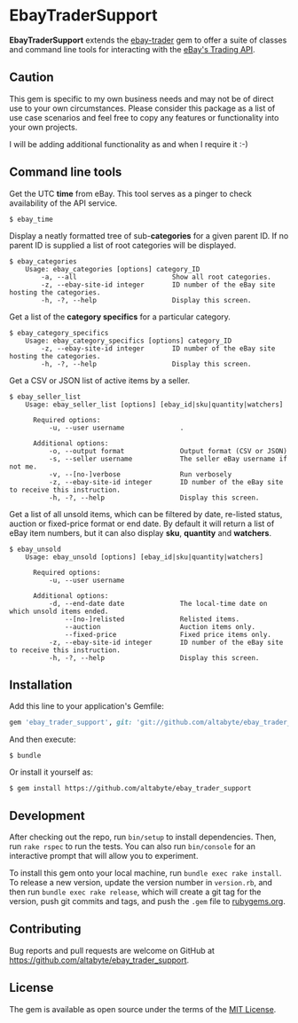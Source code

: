 # EbayTraderSupport

**EbayTraderSupport** extends the [ebay-trader](https://github.com/altabyte/ebay_trader) gem to offer a suite of classes 
and command line tools for interacting with the [eBay's Trading API](http://developer.ebay.com/DevZone/XML/docs/Reference/eBay/index.html).

## Caution

This gem is specific to my own business needs and may not be of direct use to your own circumstances. Please consider this 
package as a list of use case scenarios and feel free to copy any features or functionality into your own projects.

I will be adding additional functionality as and when I require it  :-)

## Command line tools

Get the UTC **time** from eBay. This tool serves as a pinger to check availability of the API service.

    $ ebay_time

Display a neatly formatted tree of sub-**categories** for a given parent ID. 
If no parent ID is supplied a list of root categories will be displayed.

```
$ ebay_categories 
    Usage: ebay_categories [options] category_ID
        -a, --all                        Show all root categories.
        -z, --ebay-site-id integer       ID number of the eBay site hosting the categories.
        -h, -?, --help                   Display this screen.
```

Get a list of the **category specifics** for a particular category.

```
$ ebay_category_specifics 
    Usage: ebay_category_specifics [options] category_ID
        -z, --ebay-site-id integer       ID number of the eBay site hosting the categories.
        -h, -?, --help                   Display this screen.
```

Get a CSV or JSON list of active items by a seller.

```
$ ebay_seller_list 
    Usage: ebay_seller_list [options] [ebay_id|sku|quantity|watchers]
  
      Required options:
          -u, --user username              .
      
      Additional options:
          -o, --output format              Output format (CSV or JSON)
          -s, --seller username            The seller eBay username if not me.
          -v, --[no-]verbose               Run verbosely
          -z, --ebay-site-id integer       ID number of the eBay site to receive this instruction.
          -h, -?, --help                   Display this screen.
```

Get a list of all unsold items, which can be filtered by date, re-listed status, 
auction or fixed-price format or end date.
By default it will return a list of eBay item numbers, but it can also display
**sku**, **quantity** and **watchers**.

```
$ ebay_unsold 
    Usage: ebay_unsold [options] [ebay_id|sku|quantity|watchers]
      
      Required options:
          -u, --user username              
      
      Additional options:
          -d, --end-date date              The local-time date on which unsold items ended.
              --[no-]relisted              Relisted items.
              --auction                    Auction items only.
              --fixed-price                Fixed price items only.
          -z, --ebay-site-id integer       ID number of the eBay site to receive this instruction.
          -h, -?, --help                   Display this screen.
```

## Installation

Add this line to your application's Gemfile:

```ruby
gem 'ebay_trader_support', git: 'git://github.com/altabyte/ebay_trader_support'
```

And then execute:

    $ bundle

Or install it yourself as:

    $ gem install https://github.com/altabyte/ebay_trader_support

## Development

After checking out the repo, run `bin/setup` to install dependencies. Then, run `rake rspec` to run the tests. You can also run `bin/console` for an interactive prompt that will allow you to experiment.

To install this gem onto your local machine, run `bundle exec rake install`. To release a new version, update the version number in `version.rb`, and then run `bundle exec rake release`, which will create a git tag for the version, push git commits and tags, and push the `.gem` file to [rubygems.org](https://rubygems.org).

## Contributing

Bug reports and pull requests are welcome on GitHub at https://github.com/altabyte/ebay_trader_support.


## License

The gem is available as open source under the terms of the [MIT License](http://opensource.org/licenses/MIT).


